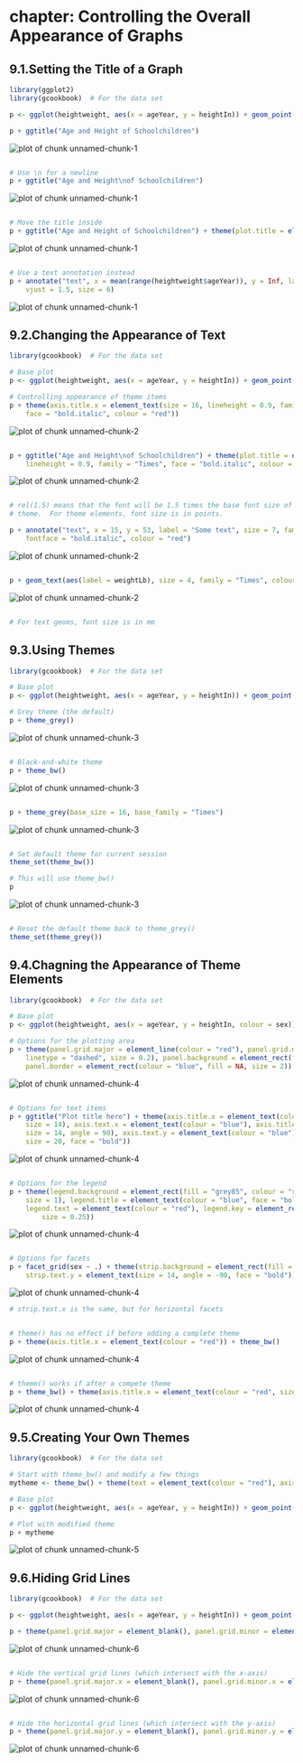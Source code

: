 # chapter: Controlling the Overall Appearance of Graphs
## 9.1.Setting the Title of a Graph

```r
library(ggplot2)
library(gcookbook)  # For the data set

p <- ggplot(heightweight, aes(x = ageYear, y = heightIn)) + geom_point()

p + ggtitle("Age and Height of Schoolchildren")
```

![plot of chunk unnamed-chunk-1](figure/unnamed-chunk-11.png) 

```r

# Use \n for a newline
p + ggtitle("Age and Height\nof Schoolchildren")
```

![plot of chunk unnamed-chunk-1](figure/unnamed-chunk-12.png) 

```r

# Move the title inside
p + ggtitle("Age and Height of Schoolchildren") + theme(plot.title = element_text(vjust = -2.5))
```

![plot of chunk unnamed-chunk-1](figure/unnamed-chunk-13.png) 

```r

# Use a text annotation instead
p + annotate("text", x = mean(range(heightweight$ageYear)), y = Inf, label = "Age and Height of Schoolchildren", 
    vjust = 1.5, size = 6)
```

![plot of chunk unnamed-chunk-1](figure/unnamed-chunk-14.png) 

## 9.2.Changing the Appearance of Text

```r
library(gcookbook)  # For the data set

# Base plot
p <- ggplot(heightweight, aes(x = ageYear, y = heightIn)) + geom_point()

# Controlling appearance of theme items
p + theme(axis.title.x = element_text(size = 16, lineheight = 0.9, family = "Times", 
    face = "bold.italic", colour = "red"))
```

![plot of chunk unnamed-chunk-2](figure/unnamed-chunk-21.png) 

```r

p + ggtitle("Age and Height\nof Schoolchildren") + theme(plot.title = element_text(size = rel(1.5), 
    lineheight = 0.9, family = "Times", face = "bold.italic", colour = "red"))
```

![plot of chunk unnamed-chunk-2](figure/unnamed-chunk-22.png) 

```r

# rel(1.5) means that the font will be 1.5 times the base font size of the
# theme.  For theme elements, font size is in points.

p + annotate("text", x = 15, y = 53, label = "Some text", size = 7, family = "Times", 
    fontface = "bold.italic", colour = "red")
```

![plot of chunk unnamed-chunk-2](figure/unnamed-chunk-23.png) 

```r

p + geom_text(aes(label = weightLb), size = 4, family = "Times", colour = "red")
```

![plot of chunk unnamed-chunk-2](figure/unnamed-chunk-24.png) 

```r

# For text geoms, font size is in mm
```

## 9.3.Using Themes

```r
library(gcookbook)  # For the data set

# Base plot
p <- ggplot(heightweight, aes(x = ageYear, y = heightIn)) + geom_point()

# Grey theme (the default)
p + theme_grey()
```

![plot of chunk unnamed-chunk-3](figure/unnamed-chunk-31.png) 

```r

# Black-and-white theme
p + theme_bw()
```

![plot of chunk unnamed-chunk-3](figure/unnamed-chunk-32.png) 

```r

p + theme_grey(base_size = 16, base_family = "Times")
```

![plot of chunk unnamed-chunk-3](figure/unnamed-chunk-33.png) 

```r

# Set default theme for current session
theme_set(theme_bw())

# This will use theme_bw()
p
```

![plot of chunk unnamed-chunk-3](figure/unnamed-chunk-34.png) 

```r

# Reset the default theme back to theme_grey()
theme_set(theme_grey())
```

## 9.4.Chagning the Appearance of Theme Elements

```r
library(gcookbook)  # For the data set

# Base plot
p <- ggplot(heightweight, aes(x = ageYear, y = heightIn, colour = sex)) + geom_point()

# Options for the plotting area
p + theme(panel.grid.major = element_line(colour = "red"), panel.grid.minor = element_line(colour = "red", 
    linetype = "dashed", size = 0.2), panel.background = element_rect(fill = "lightblue"), 
    panel.border = element_rect(colour = "blue", fill = NA, size = 2))
```

![plot of chunk unnamed-chunk-4](figure/unnamed-chunk-41.png) 

```r

# Options for text items
p + ggtitle("Plot title here") + theme(axis.title.x = element_text(colour = "red", 
    size = 14), axis.text.x = element_text(colour = "blue"), axis.title.y = element_text(colour = "red", 
    size = 14, angle = 90), axis.text.y = element_text(colour = "blue"), plot.title = element_text(colour = "red", 
    size = 20, face = "bold"))
```

![plot of chunk unnamed-chunk-4](figure/unnamed-chunk-42.png) 

```r

# Options for the legend
p + theme(legend.background = element_rect(fill = "grey85", colour = "red", 
    size = 1), legend.title = element_text(colour = "blue", face = "bold", size = 14), 
    legend.text = element_text(colour = "red"), legend.key = element_rect(colour = "blue", 
        size = 0.25))
```

![plot of chunk unnamed-chunk-4](figure/unnamed-chunk-43.png) 

```r

# Options for facets
p + facet_grid(sex ~ .) + theme(strip.background = element_rect(fill = "pink"), 
    strip.text.y = element_text(size = 14, angle = -90, face = "bold"))
```

![plot of chunk unnamed-chunk-4](figure/unnamed-chunk-44.png) 

```r
# strip.text.x is the same, but for horizontal facets


# theme() has no effect if before adding a complete theme
p + theme(axis.title.x = element_text(colour = "red")) + theme_bw()
```

![plot of chunk unnamed-chunk-4](figure/unnamed-chunk-45.png) 

```r

# theme() works if after a compete theme
p + theme_bw() + theme(axis.title.x = element_text(colour = "red", size = 12))
```

![plot of chunk unnamed-chunk-4](figure/unnamed-chunk-46.png) 

## 9.5.Creating Your Own Themes  

```r
library(gcookbook)  # For the data set

# Start with theme_bw() and modify a few things
mytheme <- theme_bw() + theme(text = element_text(colour = "red"), axis.title = element_text(size = rel(1.25)))

# Base plot
p <- ggplot(heightweight, aes(x = ageYear, y = heightIn)) + geom_point()

# Plot with modified theme
p + mytheme
```

![plot of chunk unnamed-chunk-5](figure/unnamed-chunk-5.png) 

## 9.6.Hiding Grid Lines

```r
library(gcookbook)  # For the data set

p <- ggplot(heightweight, aes(x = ageYear, y = heightIn)) + geom_point()

p + theme(panel.grid.major = element_blank(), panel.grid.minor = element_blank())
```

![plot of chunk unnamed-chunk-6](figure/unnamed-chunk-61.png) 

```r

# Hide the vertical grid lines (which intersect with the x-axis)
p + theme(panel.grid.major.x = element_blank(), panel.grid.minor.x = element_blank())
```

![plot of chunk unnamed-chunk-6](figure/unnamed-chunk-62.png) 

```r

# Hide the horizontal grid lines (which intersect with the y-axis)
p + theme(panel.grid.major.y = element_blank(), panel.grid.minor.y = element_blank())
```

![plot of chunk unnamed-chunk-6](figure/unnamed-chunk-63.png) 

